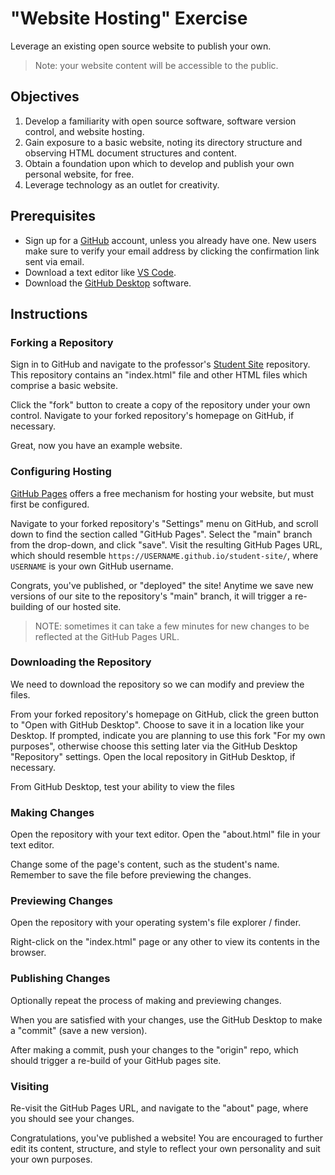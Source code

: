# "Website Hosting" Exercise

Leverage an existing open source website to publish your own.

> Note: your website content will be accessible to the public.

## Objectives

  1. Develop a familiarity with open source software, software version control, and website hosting.
  2. Gain exposure to a basic website, noting its directory structure and observing HTML document structures and content.
  3. Obtain a foundation upon which to develop and publish your own personal website, for free.
  4. Leverage technology as an outlet for creativity.

## Prerequisites

  + Sign up for a [GitHub](https://github.com/) account, unless you already have one. New users make sure to verify your email address by clicking the confirmation link sent via email.
  + Download a text editor like [VS Code](https://code.visualstudio.com/).
  + Download the [GitHub Desktop](https://desktop.github.com/) software.

## Instructions

### Forking a Repository

Sign in to GitHub and navigate to the professor's [Student Site](https://github.com/prof-rossetti/student-site) repository. This repository contains an "index.html" file and other HTML files which comprise a basic website.

Click the "fork" button to create a copy of the repository under your own control. Navigate to your forked repository's homepage on GitHub, if necessary.

Great, now you have an example website.

### Configuring Hosting

[GitHub Pages](https://pages.github.com/) offers a free mechanism for hosting your website, but must first be configured.

Navigate to your forked repository's "Settings" menu on GitHub, and scroll down to find the section called "GitHub Pages". Select the "main" branch from the drop-down, and click "save". Visit the resulting GitHub Pages URL, which should resemble `https://USERNAME.github.io/student-site/`, where `USERNAME` is your own GitHub username.

Congrats, you've published, or "deployed" the site! Anytime we save new versions of our site to the repository's "main" branch, it will trigger a re-building of our hosted site.

> NOTE: sometimes it can take a few minutes for new changes to be reflected at the GitHub Pages URL.


### Downloading the Repository

We need to download the repository so we can modify and preview the files.

From your forked repository's homepage on GitHub, click the green button to "Open with GitHub Desktop". Choose to save it in a location like your Desktop. If prompted, indicate you are planning to use this fork "For my own purposes", otherwise choose this setting later via the GitHub Desktop "Repository" settings. Open the local repository in GitHub Desktop, if necessary.

From GitHub Desktop, test your ability to view the files


### Making Changes

Open the repository with your text editor. Open the "about.html" file in your text editor.

Change some of the page's content, such as the student's name. Remember to save the file before previewing the changes.

### Previewing Changes

Open the repository with your operating system's file explorer / finder.

Right-click on the "index.html" page or any other to view its contents in the browser.

### Publishing Changes

Optionally repeat the process of making and previewing changes.

When you are satisfied with your changes, use the GitHub Desktop to make a "commit" (save a new version).

After making a commit, push your changes to the "origin" repo, which should trigger a re-build of your GitHub pages site.



### Visiting

Re-visit the GitHub Pages URL, and navigate to the "about" page, where you should see your changes.

Congratulations, you've published a website! You are encouraged to further edit its content, structure, and style to reflect your own personality and suit your own purposes.
